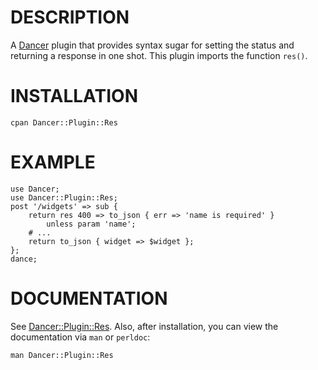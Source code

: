 # DESCRIPTION


A [Dancer](https://metacpan.org/module/Dancer) plugin that provides syntax
sugar for setting the status and returning a response in one shot.
This plugin imports the function `res()`.

# INSTALLATION

    cpan Dancer::Plugin::Res

# EXAMPLE

    use Dancer;
    use Dancer::Plugin::Res;
    post '/widgets' => sub {
        return res 400 => to_json { err => 'name is required' }
            unless param 'name';
        # ...
        return to_json { widget => $widget };
    };
    dance;

# DOCUMENTATION

See [Dancer::Plugin::Res](https://metacpan.org/module/Dancer::Plugin::Res).
Also, after installation, you can view the documentation via `man` or `perldoc`:

    man Dancer::Plugin::Res
